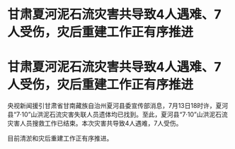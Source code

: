 # 甘肃夏河泥石流灾害共导致4人遇难、7人受伤，灾后重建工作正有序推进

# 甘肃夏河泥石流灾害共导致4人遇难、7人受伤，灾后重建工作正有序推进

央视新闻援引甘肃省甘南藏族自治州夏河县委宣传部消息，7月13日18时许，夏河县“7·10”山洪泥石流灾害失联人员遗体均已找到。至此，夏河县“7·10”山洪泥石流灾害人员搜救工作已结束。本次灾害共导致4人遇难，7人受伤。

目前清淤和灾后重建工作正有序推进。

